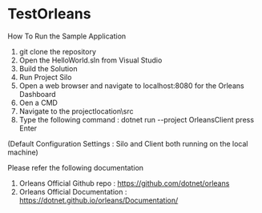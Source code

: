 # TestOrleans

How To Run the Sample Application 

1. git clone the repository 
2. Open the HelloWorld.sln from Visual Studio 
3. Build the Solution 
4. Run Project Silo 
5. Open a web browser and navigate to localhost:8080 for the Orleans Dashboard
6. Oen a CMD 
7. Navigate to the projectlocation\src 
8. Type the following command : dotnet run --project OrleansClient press Enter 

(Default Configuration Settings : Silo and Client both running on the local machine)

Please refer the following documentation 

1. Orleans Official Github repo : https://github.com/dotnet/orleans
2. Orleans Official Documentation : https://dotnet.github.io/orleans/Documentation/
